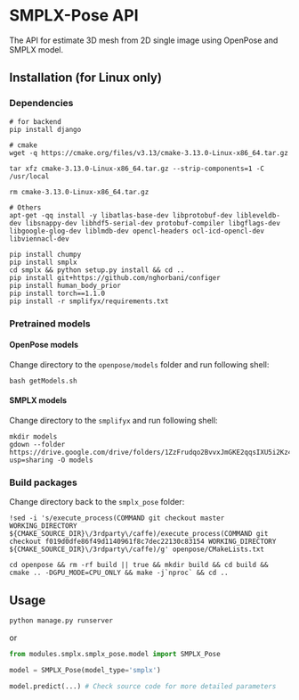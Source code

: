 # SMPLX-Pose API
The API for estimate 3D mesh from 2D single image using OpenPose and SMPLX model.

## Installation (for Linux only)
### Dependencies
```
# for backend
pip install django

# cmake
wget -q https://cmake.org/files/v3.13/cmake-3.13.0-Linux-x86_64.tar.gz

tar xfz cmake-3.13.0-Linux-x86_64.tar.gz --strip-components=1 -C /usr/local

rm cmake-3.13.0-Linux-x86_64.tar.gz

# Others
apt-get -qq install -y libatlas-base-dev libprotobuf-dev libleveldb-dev libsnappy-dev libhdf5-serial-dev protobuf-compiler libgflags-dev libgoogle-glog-dev liblmdb-dev opencl-headers ocl-icd-opencl-dev libviennacl-dev

pip install chumpy
pip install smplx
cd smplx && python setup.py install && cd ..
pip install git+https://github.com/nghorbani/configer
pip install human_body_prior
pip install torch==1.1.0
pip install -r smplifyx/requirements.txt
```

### Pretrained models
#### OpenPose models
Change directory to the `openpose/models` folder and run following shell:
```
bash getModels.sh
```
#### SMPLX models
Change directory to the `smplifyx` and run following shell:
```
mkdir models
gdown --folder https://drive.google.com/drive/folders/1ZzFrudqo2BvvxJmGKE2qqsIXU5i2Kz4I?usp=sharing -O models
```

### Build packages
Change directory back to the `smplx_pose` folder:
```
!sed -i 's/execute_process(COMMAND git checkout master WORKING_DIRECTORY ${CMAKE_SOURCE_DIR}\/3rdparty\/caffe)/execute_process(COMMAND git checkout f019d0dfe86f49d1140961f8c7dec22130c83154 WORKING_DIRECTORY ${CMAKE_SOURCE_DIR}\/3rdparty\/caffe)/g' openpose/CMakeLists.txt

cd openpose && rm -rf build || true && mkdir build && cd build && cmake .. -DGPU_MODE=CPU_ONLY && make -j`nproc` && cd ..
```


## Usage
```python
python manage.py runserver
```
or
```python
from modules.smplx.smplx_pose.model import SMPLX_Pose

model = SMPLX_Pose(model_type='smplx')

model.predict(...) # Check source code for more detailed parameters
```